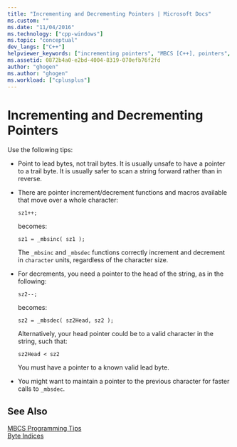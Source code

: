 ```yaml
---
title: "Incrementing and Decrementing Pointers | Microsoft Docs"
ms.custom: ""
ms.date: "11/04/2016"
ms.technology: ["cpp-windows"]
ms.topic: "conceptual"
dev_langs: ["C++"]
helpviewer_keywords: ["incrementing pointers", "MBCS [C++], pointers", "pointers [C++], multibyte characters", "decrementing pointers"]
ms.assetid: 0872b4a0-e2bd-4004-8319-070efb76f2fd
author: "ghogen"
ms.author: "ghogen"
ms.workload: ["cplusplus"]
---
```

# Incrementing and Decrementing Pointers
Use the following tips:  
  
-   Point to lead bytes, not trail bytes. It is usually unsafe to have a pointer to a trail byte. It is usually safer to scan a string forward rather than in reverse.  
  
-   There are pointer increment/decrement functions and macros available that move over a whole character:  
  
    ```  
    sz1++;  
    ```  
  
     becomes:  
  
    ```  
    sz1 = _mbsinc( sz1 );  
    ```  
  
     The `_mbsinc` and `_mbsdec` functions correctly increment and decrement in `character` units, regardless of the character size.  
  
-   For decrements, you need a pointer to the head of the string, as in the following:  
  
    ```  
    sz2--;  
    ```  
  
     becomes:  
  
    ```  
    sz2 = _mbsdec( sz2Head, sz2 );  
    ```  
  
     Alternatively, your head pointer could be to a valid character in the string, such that:  
  
    ```  
    sz2Head < sz2  
    ```  
  
     You must have a pointer to a known valid lead byte.  
  
-   You might want to maintain a pointer to the previous character for faster calls to `_mbsdec`.  
  
## See Also  
 [MBCS Programming Tips](../text/mbcs-programming-tips.md)   
 [Byte Indices](../text/byte-indices.md)